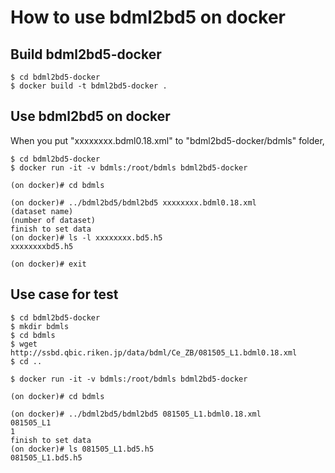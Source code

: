 # How to use bdml2bd5 on docker

## Build bdml2bd5-docker

```
$ cd bdml2bd5-docker
$ docker build -t bdml2bd5-docker . 
```

## Use bdml2bd5 on docker

When you put "xxxxxxxx.bdml0.18.xml" to "bdml2bd5-docker/bdmls" folder, 

```
$ cd bdml2bd5-docker
$ docker run -it -v bdmls:/root/bdmls bdml2bd5-docker

(on docker)# cd bdmls

(on docker)# ../bdml2bd5/bdml2bd5 xxxxxxxx.bdml0.18.xml
(dataset name)
(number of dataset)
finish to set data
(on docker)# ls -l xxxxxxxx.bd5.h5
xxxxxxxxbd5.h5

(on docker)# exit
```

## Use case for test

```
$ cd bdml2bd5-docker
$ mkdir bdmls
$ cd bdmls
$ wget http://ssbd.qbic.riken.jp/data/bdml/Ce_ZB/081505_L1.bdml0.18.xml
$ cd ..

$ docker run -it -v bdmls:/root/bdmls bdml2bd5-docker

(on docker)# cd bdmls

(on docker)# ../bdml2bd5/bdml2bd5 081505_L1.bdml0.18.xml
081505_L1
1
finish to set data
(on docker)# ls 081505_L1.bd5.h5 
081505_L1.bd5.h5
```
